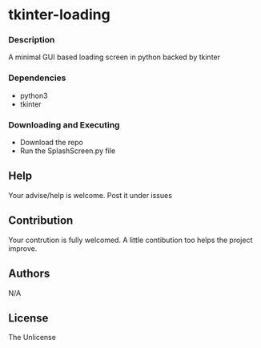 # tkinter-loading

### Description
A minimal GUI based loading screen in python backed by tkinter

### Dependencies

* python3
* tkinter

### Downloading and Executing
* Download the repo
* Run the SplashScreen.py file

## Help

Your advise/help is welcome. Post it under issues

## Contribution

Your contrution is fully welcomed. A little contibution too helps the project improve.

## Authors

N/A

## License

The Unlicense
